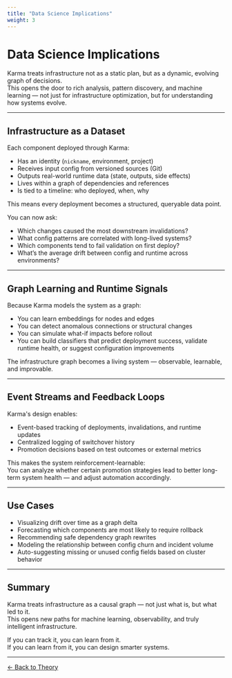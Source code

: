 ```yaml
---
title: "Data Science Implications"
weight: 3
---
```


# Data Science Implications

Karma treats infrastructure not as a static plan, but as a dynamic, evolving graph of decisions.  
This opens the door to rich analysis, pattern discovery, and machine learning — not just for infrastructure optimization, but for understanding how systems evolve.

---

## Infrastructure as a Dataset

Each component deployed through Karma:

- Has an identity (`nickname`, environment, project)
- Receives input config from versioned sources (Git)
- Outputs real-world runtime data (state, outputs, side effects)
- Lives within a graph of dependencies and references
- Is tied to a timeline: who deployed, when, why

This means every deployment becomes a structured, queryable data point.

You can now ask:

- Which changes caused the most downstream invalidations?
- What config patterns are correlated with long-lived systems?
- Which components tend to fail validation on first deploy?
- What’s the average drift between config and runtime across environments?

---

## Graph Learning and Runtime Signals

Because Karma models the system as a graph:

- You can learn embeddings for nodes and edges
- You can detect anomalous connections or structural changes
- You can simulate what-if impacts before rollout
- You can build classifiers that predict deployment success, validate runtime health, or suggest configuration improvements

The infrastructure graph becomes a living system — observable, learnable, and improvable.

---

## Event Streams and Feedback Loops

Karma's design enables:

- Event-based tracking of deployments, invalidations, and runtime updates  
- Centralized logging of switchover history  
- Promotion decisions based on test outcomes or external metrics  

This makes the system reinforcement-learnable:  
You can analyze whether certain promotion strategies lead to better long-term system health — and adjust automation accordingly.

---

## Use Cases

- Visualizing drift over time as a graph delta  
- Forecasting which components are most likely to require rollback  
- Recommending safe dependency graph rewrites  
- Modeling the relationship between config churn and incident volume  
- Auto-suggesting missing or unused config fields based on cluster behavior

---

## Summary

Karma treats infrastructure as a causal graph — not just what is, but what led to it.  
This opens new paths for machine learning, observability, and truly intelligent infrastructure.

If you can track it, you can learn from it.  
If you can learn from it, you can design smarter systems.

---

[← Back to Theory](/theory/)
